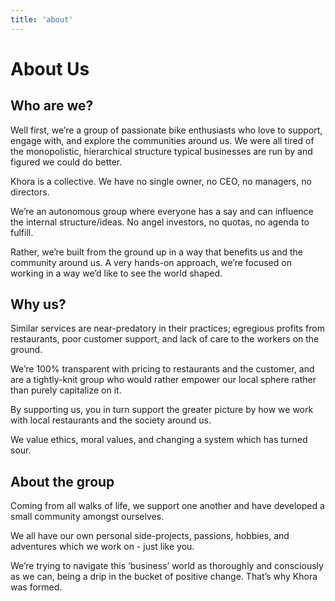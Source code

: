 ```yaml
---
title: 'about'
---
```


# About Us

## Who are we?


Well first, we’re a group of passionate bike enthusiasts who love to support, engage with, and explore the communities around us. We were all tired of the monopolistic, hierarchical structure typical businesses are run by and figured we could do better.

Khora is a collective. We have no single owner, no CEO, no managers, no directors.

We’re an autonomous group where everyone has a say and can influence the internal structure/ideas. No angel investors, no quotas, no agenda to fulfill.


Rather, we’re built from the ground up in a way that benefits us and the community around us. A very hands-on approach, we’re focused on working in a way we’d like to see the world shaped.

## Why us?

Similar services are near-predatory in their practices; egregious profits from restaurants, poor customer support, and lack of care to the workers on the ground.

We’re 100% transparent with pricing to restaurants and the customer, and are a tightly-knit group who would rather empower our local sphere rather than purely capitalize on it.

By supporting us, you in turn support the greater picture by how we work with local restaurants and the society around us.

We value ethics, moral values, and changing a system which has turned sour.

## About the group

Coming from all walks of life, we support one another and have developed a small community amongst ourselves.

We all have our own personal side-projects, passions, hobbies, and adventures which we work on - just like you.

We’re trying to navigate this ‘business’ world as thoroughly and consciously as we can, being a drip in the bucket of positive change. That’s why Khora was formed.
